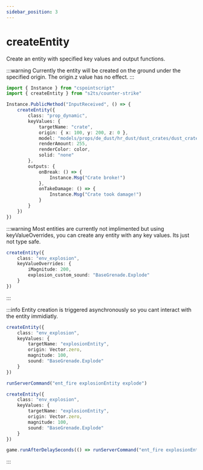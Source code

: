 ```yaml
---
sidebar_position: 3
---
```


# createEntity

Create an entity with specified key values and output functions.

:::warning
Currently the entity will be created on the ground under the specified origin. The origin.z value has no effect.
:::

```ts title="Create a crate prop"
import { Instance } from "cspointscript"
import { createEntity } from "s2ts/counter-strike"

Instance.PublicMethod("InputReceived", () => {
    createEntity({
        class: "prop_dynamic",
        keyValues: {
            targetName: "crate",
            origin: { x: 100, y: 200, z: 0 },
            model: "models/props/de_dust/hr_dust/dust_crates/dust_crate_style_01_32x32x32.vmdl",
            renderAmount: 255,
            renderColor: color,
            solid: "none"
        },
        outputs: {
            onBreak: () => {
                Instance.Msg("Crate broke!")
            },
            onTakeDamage: () => {
                Instance.Msg("Crate took damage!")
            }
        }
    })
})
```

:::warning
Most entities are currently not implimented but using keyValueOverrides, you can create any entity with any key values. Its just not type safe.
```ts
createEntity({
    class: "env_explosion",
    keyValueOverrides: {
        iMagnitude: 200,
        explosion_custom_sound: "BaseGrenade.Explode"
    }
})
```
:::

:::info
Entity creation is triggered asynchronously so you cant interact with the entity immidiatly.
```ts title="❌ Wont explode because the command is triggered before the entity has finished creating"
createEntity({
    class: "env_explosion",
    keyValues: {
        targetName: "explosionEntity",
        origin: Vector.zero,
        magnitude: 100,
        sound: "BaseGrenade.Explode"
    }
})

runServerCommand("ent_fire explosionEntity explode")
```
```ts title="✅ Will explode because the command is triggered after a short delay"
createEntity({
    class: "env_explosion",
    keyValues: {
        targetName: "explosionEntity",
        origin: Vector.zero,
        magnitude: 100,
        sound: "BaseGrenade.Explode"
    }
})

game.runAfterDelaySeconds(() => runServerCommand("ent_fire explosionEntity explode"), 0.1)
```
:::